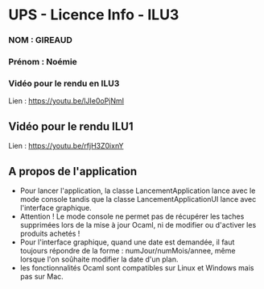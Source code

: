 # UPS - Licence Info - ILU3

### NOM : GIREAUD
### Prénom : Noémie

### Vidéo pour le rendu en ILU3

Lien : https://youtu.be/lJIe0oPjNmI

## Vidéo pour le rendu ILU1

Lien : https://youtu.be/rfjH3Z0ixnY

## A propos de l'application

- Pour lancer l'application, la classe LancementApplication lance avec le mode console tandis que la classe LancementApplicationUI lance avec l'interface graphique.
- Attention ! Le mode console ne permet pas de récupérer les taches supprimées lors de la mise à jour Ocaml, ni de modifier ou d'activer les produits achetés !
- Pour l'interface graphique, quand une date est demandée, il faut toujours répondre de la forme : numJour/numMois/annee, même lorsque l'on soûhaite modifier la date d'un plan.
- les fonctionnalités Ocaml sont compatibles sur Linux et Windows mais pas sur Mac.
